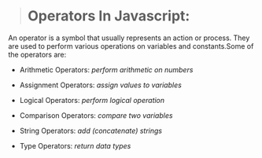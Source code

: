 > # Operators In Javascript:

An operator is a symbol that usually represents an action or process. They are used to perform various operations on variables and constants.Some of the operators are:

- Arithmetic Operators: *perform arithmetic on numbers*

- Assignment Operators: *assign values to variables*

- Logical Operators: *perform logical operation*

- Comparison Operators: *compare two variables*

- String Operators: *add (concatenate) strings*

- Type Operators: *return data types*